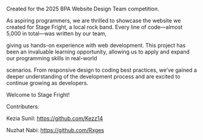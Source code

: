 Created for the 2025 BPA Website Design Team competition.

As aspiring programmers, we are thrilled to showcase the website we created for Stage Fright, a local rock band. Every line of code—almost 5,000 in total—was written by our team, 

giving us hands-on experience with web development. This project has been an invaluable learning opportunity, allowing us to apply and expand our programming skills in real-world 

scenarios. From responsive design to coding best practices, we’ve gained a deeper understanding of the development process and are excited to continue growing as developers.

Welcome to Stage Fright!


Contributers:

Kezia Sunil:
https://github.com/Kezz14

Nuzhat Nabi:
https://github.com/Rxges
